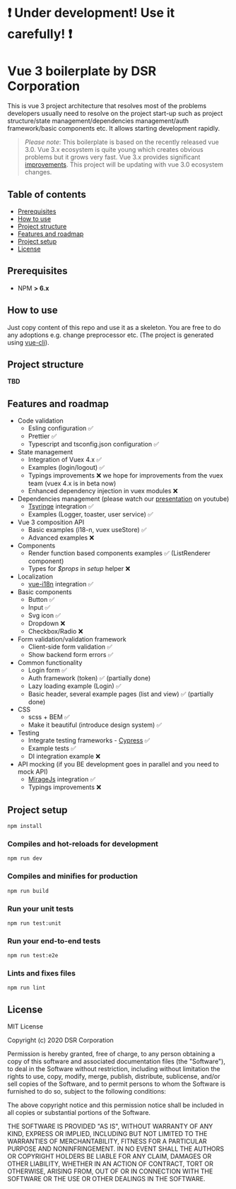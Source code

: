 # :exclamation: Under development! Use it carefully! :exclamation:

# Vue 3 boilerplate by DSR Corporation

This is vue 3 project architecture that resolves most of the problems developers usually need to resolve on the project start-up such as project structure/state management/dependencies management/auth framework/basic components etc. It allows starting development rapidly.

> _Please note_: This boilerplate is based on the recently released vue 3.0. Vue 3.x ecosystem is quite young which creates obvious problems but it grows very fast. Vue 3.x provides significant [improvements](https://github.com/vuejs/vue-next/releases/tag/v3.0.0).
> This project will be updating with vue 3.0 ecosystem changes.

## Table of contents

- [Prerequisites](#prerequisites)
- [How to use](#how-to-use)
- [Project structure](#project-structure)
- [Features and roadmap](#features-and-roadmap)
- [Project setup](#project-setup)
- [License](#license)

## Prerequisites

- NPM **> 6.x**

## How to use

Just copy content of this repo and use it as a skeleton. You are free to do any adoptions e.g. change preprocessor etc. (The project is generated using [vue-cli](https://cli.vuejs.org/)).

## Project structure

**TBD**

## Features and roadmap

- Code validation
  - Esling configuration :white_check_mark:
  - Prettier :white_check_mark:
  - Typescript and tsconfig.json configuration :white_check_mark:
- State management
  - Integration of Vuex 4.x :white_check_mark:
  - Examples (login/logout) :white_check_mark:
  - Typings improvements :x: we hope for improvements from the vuex team (vuex 4.x is in beta now)
  - Enhanced dependency injection in vuex modules :x:
- Dependencies management (please watch our [presentation](https://youtu.be/iBzovd4QlEI) on youtube)
  - [Tsyringe](https://github.com/microsoft/tsyringe) integration :white_check_mark:
  - Examples (Logger, toaster, user service) :white_check_mark:
- Vue 3 composition API
  - Basic examples (i18-n, vuex useStore) :white_check_mark:
  - Advanced examples :x:
- Components
  - Render function based components examples :white_check_mark: (ListRenderer component)
  - Types for _$props_ in _setup_ helper :x:
- Localization
  - [vue-i18n](https://kazupon.github.io/vue-i18n/) integration :white_check_mark:
- Basic components
  - Button :white_check_mark:
  - Input :white_check_mark:
  - Svg icon :white_check_mark:
  - Dropdown :x:
  - Checkbox/Radio :x:
- Form validation/validation framework
  - Client-side form validation :white_check_mark:
  - Show backend form errors :white_check_mark:
- Common functionality
  - Login form :white_check_mark:
  - Auth framework (token) :white_check_mark: (partially done)
  - Lazy loading example (Login) :white_check_mark:
  - Basic header, several example pages (list and view) :white_check_mark: (partially done)
- CSS
  - scss + BEM :white_check_mark:
  - Make it beautiful (introduce design system) :white_check_mark:
- Testing
  - Integrate testing frameworks - [Cypress](https://www.cypress.io/) :white_check_mark:
  - Example tests :white_check_mark:
  - DI integration example :x:
- API mocking (if you BE development goes in parallel and you need to mock API)
  - [MirageJs](https://miragejs.com/) integration :white_check_mark:
  - Typings improvements :x:

## Project setup

```
npm install
```

### Compiles and hot-reloads for development

```
npm run dev
```

### Compiles and minifies for production

```
npm run build
```

### Run your unit tests

```
npm run test:unit
```

### Run your end-to-end tests

```
npm run test:e2e
```

### Lints and fixes files

```
npm run lint
```

## License

MIT License

Copyright (c) 2020 DSR Corporation

Permission is hereby granted, free of charge, to any person obtaining a copy
of this software and associated documentation files (the "Software"), to deal
in the Software without restriction, including without limitation the rights
to use, copy, modify, merge, publish, distribute, sublicense, and/or sell
copies of the Software, and to permit persons to whom the Software is
furnished to do so, subject to the following conditions:

The above copyright notice and this permission notice shall be included in all
copies or substantial portions of the Software.

THE SOFTWARE IS PROVIDED "AS IS", WITHOUT WARRANTY OF ANY KIND, EXPRESS OR
IMPLIED, INCLUDING BUT NOT LIMITED TO THE WARRANTIES OF MERCHANTABILITY,
FITNESS FOR A PARTICULAR PURPOSE AND NONINFRINGEMENT. IN NO EVENT SHALL THE
AUTHORS OR COPYRIGHT HOLDERS BE LIABLE FOR ANY CLAIM, DAMAGES OR OTHER
LIABILITY, WHETHER IN AN ACTION OF CONTRACT, TORT OR OTHERWISE, ARISING FROM,
OUT OF OR IN CONNECTION WITH THE SOFTWARE OR THE USE OR OTHER DEALINGS IN THE
SOFTWARE.
